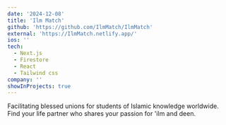 ```yaml
---
date: '2024-12-08'
title: 'Ilm Match'
github: 'https://github.com/IlmMatch/IlmMatch'
external: 'https://IlmMatch.netlify.app/'
ios: ''
tech:
  - Next.js
  - Firestore
  - React
  - Tailwind css
company: ''
showInProjects: true
---
```


Facilitating blessed unions for students of Islamic knowledge worldwide. Find your life partner who shares your passion for 'ilm and deen.
